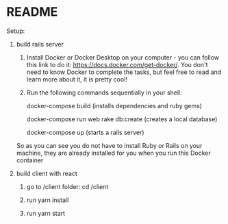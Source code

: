 # README

Setup:

1. build rails server

   1. Install Docker or Docker Desktop on your computer - you can follow this link to do it:
      https://docs.docker.com/get-docker/. You don't need to know Docker to complete the tasks, but feel free to read and learn more about it, it is pretty cool!

   2. Run the following commands sequentially in your shell:

      docker-compose build (installs dependencies and ruby gems)

      docker-compose run web rake db:create (creates a local database)

      docker-compose up (starts a rails server)

   So as you can see you do not have to install Ruby or Rails on your machine, they are already installed for you when you run this Docker container

2) build client with react

   1. go to /client folder: cd /client

   2. run yarn install

   3. run yarn start
